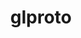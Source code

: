 ---
title: "glproto"
layout: cache
categories: [package, develop]
meta: {"compilers": ["gcc@11.1.0", "gcc@11.4.0", "gcc@13.2.0", "gcc@9.4.0", "intel-oneapi-compilers@2025.1.0"], "num_specs": 54, "num_specs_by_stack": {"data-vis-sdk": 17, "e4s": 1, "e4s-oneapi": 19, "e4s-rocm-external": 16, "hep": 17, "ml-linux-x86_64-rocm": 1, "root": 54}, "oss": ["ubuntu20.04", "ubuntu22.04", "ubuntu24.04"], "platforms": ["linux"], "stacks": ["data-vis-sdk", "e4s", "e4s-oneapi", "e4s-rocm-external", "hep", "ml-linux-x86_64-rocm", "root"], "targets": ["x86_64_v3"], "versions": ["1.4.17"]}
spec_details: [{"compiler": "gcc@11.4.0", "hash": "2rdthebtc3dp2lo2aqdsiffgxng3xs7c", "os": "ubuntu22.04", "platform": "linux", "size": "-", "stacks": ["e4s-rocm-external", "hep", "root"], "target": "x86_64_v3", "variants": ["build_system=autotools"], "versions": ["1.4.17"]}, {"compiler": "gcc@11.4.0", "hash": "43pc7i4askmb55ocy4iwqlxtc43gdmxz", "os": "ubuntu22.04", "platform": "linux", "size": "-", "stacks": ["e4s-rocm-external", "hep", "root"], "target": "x86_64_v3", "variants": ["build_system=autotools"], "versions": ["1.4.17"]}, {"compiler": "intel-oneapi-compilers@2025.1.0", "hash": "4gzdx5nnk4ir7ifuqzfwc5sk6j3j6jxj", "os": "ubuntu22.04", "platform": "linux", "size": "-", "stacks": ["e4s-oneapi", "root"], "target": "x86_64_v3", "variants": ["build_system=autotools"], "versions": ["1.4.17"]}, {"compiler": "intel-oneapi-compilers@2025.1.0", "hash": "4j6qawlx2hrolul55ymx4iks4a5mhad6", "os": "ubuntu22.04", "platform": "linux", "size": "-", "stacks": ["e4s-oneapi", "root"], "target": "x86_64_v3", "variants": ["build_system=autotools"], "versions": ["1.4.17"]}, {"compiler": "gcc@11.1.0", "hash": "5a3htpubhy4emzwgph6xm6ge4hztx666", "os": "ubuntu20.04", "platform": "linux", "size": "-", "stacks": ["data-vis-sdk", "root"], "target": "x86_64_v3", "variants": ["build_system=autotools"], "versions": ["1.4.17"]}, {"compiler": "intel-oneapi-compilers@2025.1.0", "hash": "5ug3ipqwhmqbzjl4a3yxzr5bzgn5usol", "os": "ubuntu22.04", "platform": "linux", "size": "-", "stacks": ["e4s-oneapi", "root"], "target": "x86_64_v3", "variants": ["build_system=autotools"], "versions": ["1.4.17"]}, {"compiler": "gcc@11.1.0", "hash": "6k4qx4tnmvvuv6rzgirbbap4qowo5n6s", "os": "ubuntu20.04", "platform": "linux", "size": "-", "stacks": ["data-vis-sdk", "root"], "target": "x86_64_v3", "variants": ["build_system=autotools"], "versions": ["1.4.17"]}, {"compiler": "intel-oneapi-compilers@2025.1.0", "hash": "6txpunr5zm6pwfau6rdfktjdemennwug", "os": "ubuntu22.04", "platform": "linux", "size": "-", "stacks": ["e4s-oneapi", "root"], "target": "x86_64_v3", "variants": ["build_system=autotools"], "versions": ["1.4.17"]}, {"compiler": "intel-oneapi-compilers@2025.1.0", "hash": "7l3424o6nrj2gldv5oaujtz5amewqwpw", "os": "ubuntu22.04", "platform": "linux", "size": "-", "stacks": ["e4s-oneapi", "root"], "target": "x86_64_v3", "variants": ["build_system=autotools"], "versions": ["1.4.17"]}, {"compiler": "gcc@11.4.0", "hash": "a2fnyghfo4bffvqamzzmbdk3bijkf5a4", "os": "ubuntu22.04", "platform": "linux", "size": "-", "stacks": ["e4s-rocm-external", "hep", "root"], "target": "x86_64_v3", "variants": ["build_system=autotools"], "versions": ["1.4.17"]}, {"compiler": "gcc@11.4.0", "hash": "b2mfh7mrwierdrxnjbnselsx6vy3eluy", "os": "ubuntu22.04", "platform": "linux", "size": "-", "stacks": ["e4s-rocm-external", "hep", "root"], "target": "x86_64_v3", "variants": ["build_system=autotools"], "versions": ["1.4.17"]}, {"compiler": "gcc@11.1.0", "hash": "b3dohgsuye2lf2dxhyatxed3urn6dobt", "os": "ubuntu20.04", "platform": "linux", "size": "-", "stacks": ["data-vis-sdk", "root"], "target": "x86_64_v3", "variants": ["build_system=autotools"], "versions": ["1.4.17"]}, {"compiler": "gcc@11.4.0", "hash": "b5doppven3uszibtes4wk6tbxwtv5w7c", "os": "ubuntu22.04", "platform": "linux", "size": "-", "stacks": ["e4s-rocm-external", "hep", "root"], "target": "x86_64_v3", "variants": ["build_system=autotools"], "versions": ["1.4.17"]}, {"compiler": "gcc@9.4.0", "hash": "bqafjblrzw4ejieank2ogr5fem3thtwg", "os": "ubuntu20.04", "platform": "linux", "size": "-", "stacks": ["data-vis-sdk", "root"], "target": "x86_64_v3", "variants": ["build_system=autotools"], "versions": ["1.4.17"]}, {"compiler": "gcc@11.1.0", "hash": "bwooimrgxcg75pz3vqz3drbenxs37owm", "os": "ubuntu20.04", "platform": "linux", "size": "-", "stacks": ["data-vis-sdk", "root"], "target": "x86_64_v3", "variants": ["build_system=autotools"], "versions": ["1.4.17"]}, {"compiler": "gcc@11.4.0", "hash": "ckh2duo63ukre2s5rj6ap74uf5nbrqq3", "os": "ubuntu22.04", "platform": "linux", "size": "-", "stacks": ["e4s-rocm-external", "hep", "root"], "target": "x86_64_v3", "variants": ["build_system=autotools"], "versions": ["1.4.17"]}, {"compiler": "gcc@11.1.0", "hash": "cnpmofltve2xknacoceze7cx7sgugdzd", "os": "ubuntu20.04", "platform": "linux", "size": "-", "stacks": ["data-vis-sdk", "root"], "target": "x86_64_v3", "variants": ["build_system=autotools"], "versions": ["1.4.17"]}, {"compiler": "gcc@11.1.0", "hash": "cvbhi4bkktkzsfq3apccu5mjz2772qxw", "os": "ubuntu20.04", "platform": "linux", "size": "-", "stacks": ["data-vis-sdk", "root"], "target": "x86_64_v3", "variants": ["build_system=autotools"], "versions": ["1.4.17"]}, {"compiler": "intel-oneapi-compilers@2025.1.0", "hash": "dfj43axfdsyjffjq33d6yfibnfwti3os", "os": "ubuntu22.04", "platform": "linux", "size": "-", "stacks": ["e4s-oneapi", "root"], "target": "x86_64_v3", "variants": ["build_system=autotools"], "versions": ["1.4.17"]}, {"compiler": "intel-oneapi-compilers@2025.1.0", "hash": "eioqemph5u53xx432ok2f5vvhq7wsqqh", "os": "ubuntu22.04", "platform": "linux", "size": "-", "stacks": ["e4s-oneapi", "root"], "target": "x86_64_v3", "variants": ["build_system=autotools"], "versions": ["1.4.17"]}, {"compiler": "intel-oneapi-compilers@2025.1.0", "hash": "faa5zrial5iqkepxqemstgenquesnzls", "os": "ubuntu22.04", "platform": "linux", "size": "-", "stacks": ["e4s-oneapi", "root"], "target": "x86_64_v3", "variants": ["build_system=autotools"], "versions": ["1.4.17"]}, {"compiler": "gcc@11.4.0", "hash": "fg4r6m4jphahq3alo3zlti6cnhwzzr42", "os": "ubuntu22.04", "platform": "linux", "size": "-", "stacks": ["e4s-rocm-external", "hep", "root"], "target": "x86_64_v3", "variants": ["build_system=autotools"], "versions": ["1.4.17"]}, {"compiler": "intel-oneapi-compilers@2025.1.0", "hash": "fijlo432353nantybozkb567clxsvc56", "os": "ubuntu22.04", "platform": "linux", "size": "-", "stacks": ["e4s-oneapi", "root"], "target": "x86_64_v3", "variants": ["build_system=autotools"], "versions": ["1.4.17"]}, {"compiler": "intel-oneapi-compilers@2025.1.0", "hash": "fs6zcp3d4vuqbru42w2qxhj64imcmima", "os": "ubuntu22.04", "platform": "linux", "size": "-", "stacks": ["e4s-oneapi", "root"], "target": "x86_64_v3", "variants": ["build_system=autotools"], "versions": ["1.4.17"]}, {"compiler": "gcc@11.4.0", "hash": "fxlj4h3ivcaqmahder4lzaq6abbgeylw", "os": "ubuntu22.04", "platform": "linux", "size": "-", "stacks": ["e4s-rocm-external", "hep", "root"], "target": "x86_64_v3", "variants": ["build_system=autotools"], "versions": ["1.4.17"]}, {"compiler": "gcc@11.4.0", "hash": "hpidie2y33zybtwenurvw3ax25zbgtg6", "os": "ubuntu22.04", "platform": "linux", "size": "-", "stacks": ["e4s-rocm-external", "hep", "root"], "target": "x86_64_v3", "variants": ["build_system=autotools"], "versions": ["1.4.17"]}, {"compiler": "gcc@11.1.0", "hash": "hs6zrlp5hnxevbhcw3pkatjzjnnzyisb", "os": "ubuntu20.04", "platform": "linux", "size": "-", "stacks": ["data-vis-sdk", "root"], "target": "x86_64_v3", "variants": ["build_system=autotools"], "versions": ["1.4.17"]}, {"compiler": "intel-oneapi-compilers@2025.1.0", "hash": "i7jsi3k7ptkwtk2dusgbhuliy2uicttl", "os": "ubuntu22.04", "platform": "linux", "size": "-", "stacks": ["e4s-oneapi", "root"], "target": "x86_64_v3", "variants": ["build_system=autotools"], "versions": ["1.4.17"]}, {"compiler": "intel-oneapi-compilers@2025.1.0", "hash": "itiavp5r5yr2zveikmulk6tk2hfyz5aw", "os": "ubuntu22.04", "platform": "linux", "size": "-", "stacks": ["e4s-oneapi", "root"], "target": "x86_64_v3", "variants": ["build_system=autotools"], "versions": ["1.4.17"]}, {"compiler": "intel-oneapi-compilers@2025.1.0", "hash": "lsfwerpsozjvuitjgpxomiczmge2sljs", "os": "ubuntu22.04", "platform": "linux", "size": "-", "stacks": ["e4s-oneapi", "root"], "target": "x86_64_v3", "variants": ["build_system=autotools"], "versions": ["1.4.17"]}, {"compiler": "gcc@11.4.0", "hash": "mduw2ywhkzmmxxotznaftyep4pghtkxm", "os": "ubuntu22.04", "platform": "linux", "size": "-", "stacks": ["e4s-rocm-external", "hep", "root"], "target": "x86_64_v3", "variants": ["build_system=autotools"], "versions": ["1.4.17"]}, {"compiler": "gcc@11.1.0", "hash": "mmr4zsgcq6drpbnfe273fpp2gphn2lot", "os": "ubuntu20.04", "platform": "linux", "size": "-", "stacks": ["data-vis-sdk", "root"], "target": "x86_64_v3", "variants": ["build_system=autotools"], "versions": ["1.4.17"]}, {"compiler": "gcc@11.1.0", "hash": "n27hpvg67qw2k2bo4szjw4qiv6hl2e53", "os": "ubuntu20.04", "platform": "linux", "size": "-", "stacks": ["data-vis-sdk", "root"], "target": "x86_64_v3", "variants": ["build_system=autotools"], "versions": ["1.4.17"]}, {"compiler": "gcc@11.4.0", "hash": "n5effrz2us76fykjibapihdyyiidnfpq", "os": "ubuntu22.04", "platform": "linux", "size": "-", "stacks": ["e4s-rocm-external", "hep", "root"], "target": "x86_64_v3", "variants": ["build_system=autotools"], "versions": ["1.4.17"]}, {"compiler": "gcc@11.1.0", "hash": "nbpyoy4wveftubxmwwswno3uwuxeqi64", "os": "ubuntu20.04", "platform": "linux", "size": "-", "stacks": ["data-vis-sdk", "root"], "target": "x86_64_v3", "variants": ["build_system=autotools"], "versions": ["1.4.17"]}, {"compiler": "gcc@11.4.0", "hash": "nfei7y5uh7zaomojcydrae7sqqw7wzih", "os": "ubuntu22.04", "platform": "linux", "size": "-", "stacks": ["e4s-rocm-external", "hep", "root"], "target": "x86_64_v3", "variants": ["build_system=autotools"], "versions": ["1.4.17"]}, {"compiler": "gcc@11.1.0", "hash": "oa7mebcz7ut7izm3vdcgy2fypzpij5ll", "os": "ubuntu20.04", "platform": "linux", "size": "-", "stacks": ["data-vis-sdk", "root"], "target": "x86_64_v3", "variants": ["build_system=autotools"], "versions": ["1.4.17"]}, {"compiler": "gcc@13.2.0", "hash": "oq6ug6pfdggld727zjcy6ewul4b2usck", "os": "ubuntu24.04", "platform": "linux", "size": "-", "stacks": ["hep", "root"], "target": "x86_64_v3", "variants": ["build_system=autotools"], "versions": ["1.4.17"]}, {"compiler": "intel-oneapi-compilers@2025.1.0", "hash": "pfuu4avzjb62a5veteq2ijmyu2xa6rtx", "os": "ubuntu22.04", "platform": "linux", "size": "-", "stacks": ["e4s-oneapi", "root"], "target": "x86_64_v3", "variants": ["build_system=autotools"], "versions": ["1.4.17"]}, {"compiler": "gcc@11.4.0", "hash": "poeztfynkido3dvcs63j54kmnnrsmhw4", "os": "ubuntu22.04", "platform": "linux", "size": "-", "stacks": ["e4s", "e4s-rocm-external", "root"], "target": "x86_64_v3", "variants": ["build_system=autotools"], "versions": ["1.4.17"]}, {"compiler": "intel-oneapi-compilers@2025.1.0", "hash": "rmqxue4uxvcw625cym7ulsk2dhxdl77p", "os": "ubuntu22.04", "platform": "linux", "size": "-", "stacks": ["e4s-oneapi", "root"], "target": "x86_64_v3", "variants": ["build_system=autotools"], "versions": ["1.4.17"]}, {"compiler": "gcc@11.1.0", "hash": "rntgpnhb72u4ddqtlodworfc4l4rq2wt", "os": "ubuntu20.04", "platform": "linux", "size": "-", "stacks": ["data-vis-sdk", "root"], "target": "x86_64_v3", "variants": ["build_system=autotools"], "versions": ["1.4.17"]}, {"compiler": "gcc@11.1.0", "hash": "sdrdva2wxnynrbp65yiz76mgcrrzs6bk", "os": "ubuntu20.04", "platform": "linux", "size": "-", "stacks": ["data-vis-sdk", "root"], "target": "x86_64_v3", "variants": ["build_system=autotools"], "versions": ["1.4.17"]}, {"compiler": "gcc@11.4.0", "hash": "spqwcjfqrzl5pxuueagoykuagrnuduqe", "os": "ubuntu22.04", "platform": "linux", "size": "-", "stacks": ["e4s-rocm-external", "hep", "root"], "target": "x86_64_v3", "variants": ["build_system=autotools"], "versions": ["1.4.17"]}, {"compiler": "intel-oneapi-compilers@2025.1.0", "hash": "tav7wbldc5wvxiescm2duteknlmbmspr", "os": "ubuntu22.04", "platform": "linux", "size": "-", "stacks": ["e4s-oneapi", "root"], "target": "x86_64_v3", "variants": ["build_system=autotools"], "versions": ["1.4.17"]}, {"compiler": "intel-oneapi-compilers@2025.1.0", "hash": "trifxzoqrea4gufhirwoavrnjrcuwmd6", "os": "ubuntu22.04", "platform": "linux", "size": "-", "stacks": ["e4s-oneapi", "root"], "target": "x86_64_v3", "variants": ["build_system=autotools"], "versions": ["1.4.17"]}, {"compiler": "intel-oneapi-compilers@2025.1.0", "hash": "um4vprr6ug7exeghknpzpyieugp4neds", "os": "ubuntu22.04", "platform": "linux", "size": "-", "stacks": ["e4s-oneapi", "root"], "target": "x86_64_v3", "variants": ["build_system=autotools"], "versions": ["1.4.17"]}, {"compiler": "gcc@11.1.0", "hash": "uozaqsqbytiig5yjw663262di36qok3n", "os": "ubuntu20.04", "platform": "linux", "size": "-", "stacks": ["data-vis-sdk", "root"], "target": "x86_64_v3", "variants": ["build_system=autotools"], "versions": ["1.4.17"]}, {"compiler": "gcc@11.1.0", "hash": "utzvgjmoohxmrr25sktyedva2bk7idss", "os": "ubuntu20.04", "platform": "linux", "size": "-", "stacks": ["data-vis-sdk", "root"], "target": "x86_64_v3", "variants": ["build_system=autotools"], "versions": ["1.4.17"]}, {"compiler": "gcc@11.4.0", "hash": "v32zfypmfjqrz6qcknwtu7blrgyvv2m4", "os": "ubuntu22.04", "platform": "linux", "size": "-", "stacks": ["e4s-rocm-external", "hep", "root"], "target": "x86_64_v3", "variants": ["build_system=autotools"], "versions": ["1.4.17"]}, {"compiler": "gcc@11.1.0", "hash": "wnczzrcyimkfvrtwkz2zyeqn6lojqn6n", "os": "ubuntu20.04", "platform": "linux", "size": "-", "stacks": ["data-vis-sdk", "root"], "target": "x86_64_v3", "variants": ["build_system=autotools"], "versions": ["1.4.17"]}, {"compiler": "intel-oneapi-compilers@2025.1.0", "hash": "wur2pl4w66vf7wbgjxurxgn3qeshsho7", "os": "ubuntu22.04", "platform": "linux", "size": "-", "stacks": ["e4s-oneapi", "root"], "target": "x86_64_v3", "variants": ["build_system=autotools"], "versions": ["1.4.17"]}, {"compiler": "gcc@13.2.0", "hash": "xcnxz5mnaq26nboigrlccaqrjltgkati", "os": "ubuntu24.04", "platform": "linux", "size": "-", "stacks": ["hep", "ml-linux-x86_64-rocm", "root"], "target": "x86_64_v3", "variants": ["build_system=autotools"], "versions": ["1.4.17"]}, {"compiler": "gcc@11.4.0", "hash": "xuq5jflpqzst5vqwirpomtrwxpk4nk64", "os": "ubuntu22.04", "platform": "linux", "size": "-", "stacks": ["e4s-rocm-external", "hep", "root"], "target": "x86_64_v3", "variants": ["build_system=autotools"], "versions": ["1.4.17"]}]
---